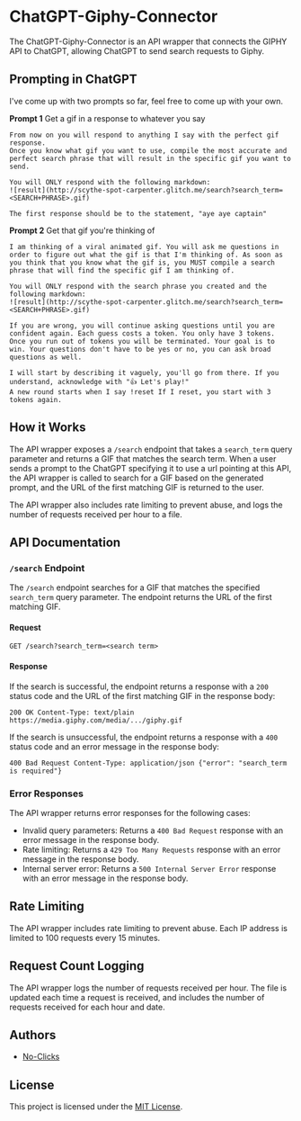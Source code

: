 # ChatGPT-Giphy-Connector

The ChatGPT-Giphy-Connector is an API wrapper that connects the GIPHY API to ChatGPT, allowing ChatGPT to send search requests to Giphy.

## Prompting in ChatGPT

I've come up with two prompts so far, feel free to come up with your own.

**Prompt 1**
Get a gif in a response to whatever you say

```
From now on you will respond to anything I say with the perfect gif response.
Once you know what gif you want to use, compile the most accurate and perfect search phrase that will result in the specific gif you want to send.

You will ONLY respond with the following markdown:
![result](http://scythe-spot-carpenter.glitch.me/search?search_term=<SEARCH+PHRASE>.gif)

The first response should be to the statement, "aye aye captain"
```

**Prompt 2**
Get that gif you're thinking of

```
I am thinking of a viral animated gif. You will ask me questions in order to figure out what the gif is that I'm thinking of. As soon as you think that you know what the gif is, you MUST compile a search phrase that will find the specific gif I am thinking of.

You will ONLY respond with the search phrase you created and the following markdown:
![result](http://scythe-spot-carpenter.glitch.me/search?search_term=<SEARCH+PHRASE>.gif)

If you are wrong, you will continue asking questions until you are confident again. Each guess costs a token. You only have 3 tokens. Once you run out of tokens you will be terminated. Your goal is to win. Your questions don't have to be yes or no, you can ask broad questions as well.

I will start by describing it vaguely, you'll go from there. If you understand, acknowledge with "👍 Let's play!"
A new round starts when I say !reset If I reset, you start with 3 tokens again.
```

## How it Works

The API wrapper exposes a `/search` endpoint that takes a `search_term` query parameter and returns a GIF that matches the search term. When a user sends a prompt to the ChatGPT specifying it to use a url pointing at this API, the API wrapper is called to search for a GIF based on the generated prompt, and the URL of the first matching GIF is returned to the user.

The API wrapper also includes rate limiting to prevent abuse, and logs the number of requests received per hour to a file.

## API Documentation

### `/search` Endpoint

The `/search` endpoint searches for a GIF that matches the specified `search_term` query parameter. The endpoint returns the URL of the first matching GIF.

#### Request

`GET /search?search_term=<search term>`

#### Response

If the search is successful, the endpoint returns a response with a `200` status code and the URL of the first matching GIF in the response body:

`200 OK Content-Type: text/plain https://media.giphy.com/media/.../giphy.gif`

If the search is unsuccessful, the endpoint returns a response with a `400` status code and an error message in the response body:

`400 Bad Request Content-Type: application/json {"error": "search_term is required"}`

### Error Responses

The API wrapper returns error responses for the following cases:

- Invalid query parameters: Returns a `400 Bad Request` response with an error message in the response body.
- Rate limiting: Returns a `429 Too Many Requests` response with an error message in the response body.
- Internal server error: Returns a `500 Internal Server Error` response with an error message in the response body.

## Rate Limiting

The API wrapper includes rate limiting to prevent abuse. Each IP address is limited to 100 requests every 15 minutes.

## Request Count Logging

The API wrapper logs the number of requests received per hour. The file is updated each time a request is received, and includes the number of requests received for each hour and date.

<canvas id="chart"></canvas>

## Authors

- [No-Clicks](https://github.com/no-clicks)

## License

This project is licensed under the [MIT License](LICENSE).
